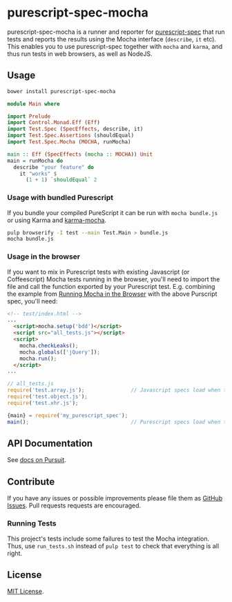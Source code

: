 # purescript-spec-mocha

purescript-spec-mocha is a runner and reporter for
[purescript-spec](https://github.com/owickstrom/purescript-spec) that run tests
and reports the results using the Mocha interface (`describe`, `it` etc). This
enables you to use purescript-spec together with `mocha` and `karma`, and thus
run tests in web browsers, as well as NodeJS.

## Usage

```bash
bower install purescript-spec-mocha
```

```purescript
module Main where

import Prelude
import Control.Monad.Eff (Eff)
import Test.Spec (SpecEffects, describe, it)
import Test.Spec.Assertions (shouldEqual)
import Test.Spec.Mocha (MOCHA, runMocha)

main :: Eff (SpecEffects (mocha :: MOCHA)) Unit
main = runMocha do
  describe "your feature" do
    it "works" $
      (1 + 1) `shouldEqual` 2
```

### Usage with bundled Purescript
If you bundle your compiled PureScript it can be run with `mocha bundle.js` or
using Karma and [karma-mocha](https://github.com/karma-runner/karma-mocha).

```bash
pulp browserify -I test --main Test.Main > bundle.js
mocha bundle.js
```

### Usage in the browser
If you want to mix in Purescript tests with existing Javascript (or
Coffeescript) Mocha tests running in the browser, you'll need to import the file
and call the function exported by your Purescript test. E.g. combining the
example from [Running Mocha in the
Browser](https://mochajs.org/#running-mocha-in-the-browser) with the above
Purscript spec, you'll need:

```html
<!-- test/index.html -->
...
  <script>mocha.setup('bdd')</script>
  <script src="all_tests.js"></script>
  <script>
    mocha.checkLeaks();
    mocha.globals(['jQuery']);
    mocha.run();
  </script>
...
```

```javascript
// all_tests.js
require('test.array.js');               // Javascript specs load when the the file is parsed.
require('test.object.js');
require('test.xhr.js');

{main} = require('my_purescript_spec');
main();                                 // Purescript specs load when the function is called.
```

## API Documentation

See [docs on Pursuit](https://pursuit.purescript.org/packages/purescript-spec-mocha).

## Contribute

If you have any issues or possible improvements please file them as
[GitHub Issues](https://github.com/owickstrom/purescript-spec-mocha/issues).
Pull requests requests are encouraged.

### Running Tests

This project's tests include some failures to test the Mocha
integration. Thus, use `run_tests.sh` instead of `pulp test` to check
that everything is all right.

## License

[MIT License](LICENSE.md).
